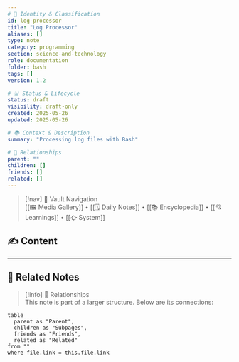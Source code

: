 ```yaml
---
# 📄 Identity & Classification
id: log-processor
title: "Log Processor"
aliases: []
type: note
category: programming
section: science-and-technology
role: documentation
folder: bash
tags: []
version: 1.2

# 📊 Status & Lifecycle
status: draft
visibility: draft-only
created: 2025-05-26
updated: 2025-05-26

# 📚 Context & Description
summary: "Processing log files with Bash"

# 🧱 Relationships
parent: ""
children: []
friends: []
related: []
---
```


> [!nav] 🧱 Vault Navigation  
> [[🖼 Media Gallery]] • [[🗓 Daily Notes]] • [[📚 Encyclopedia]] • [[💘 Learnings]] • [[⛮  System]]

## ✍️ Content

<!-- Add content in this section -->

---

## 🔗 Related Notes

> [!info] 🧠 Relationships  
> This note is part of a larger structure. Below are its connections:

```dataview
table
  parent as "Parent",
  children as "Subpages",
  friends as "Friends",
  related as "Related"
from ""
where file.link = this.file.link
```
